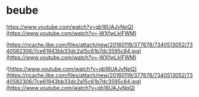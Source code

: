 # beube
https://www.youtube.com/watch?v=qb16UAJvNpQ](https://www.youtube.com/watch?v=-WXfwLkIFWM)


[https://ncache.ilbe.com/files/attach/new/20160119/377678/7340513052/7340582306/7ce61943bb33dc2a15c61b7dc3595c84.jpg](https://www.youtube.com/watch?v=-WXfwLkIFWM)


![https://www.youtube.com/watch?v=qb16UAJvNpQ](https://ncache.ilbe.com/files/attach/new/20160119/377678/7340513052/7340582306/7ce61943bb33dc2a15c61b7dc3595c84.jpg)(https://www.youtube.com/watch?v=qb16UAJvNpQ)
